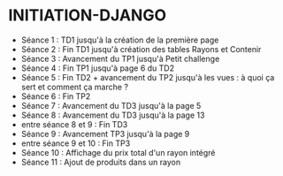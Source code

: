 # INITIATION-DJANGO

- Séance 1 : TD1 jusqu'à la création de la première page
- Séance 2 : Fin TD1 jusqu'à création des tables Rayons et Contenir
- Séance 3 : Avancement du TP1 jusqu'à Petit challenge
- Séance 4 : Fin TP1 jusqu'à page 6 du TD2
- Séance 5 : Fin TD2 + avancement du TP2 jusqu'à les vues : à quoi ça sert et comment ça marche ? 
- Séance 6 : Fin TP2
- Séance 7 : Avancement du TD3 jusqu'à la page 5
- Séance 8 : Avancement du TD3 jusqu'à la page 13
- entre séance 8 et 9 : Fin TD3
- Séance 9 : Avancement TP3 jusqu'à la page 9
- entre séance 9 et 10 : Fin TP3
- Séance 10 : Affichage du prix total d'un rayon intégré
- Séance 11 : Ajout de produits dans un rayon